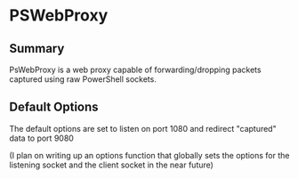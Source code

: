# PSWebProxy

## Summary

PsWebProxy is a web proxy capable of forwarding/dropping packets captured using raw PowerShell sockets.

## Default Options

The default options are set to listen on port 1080 and redirect "captured" data to port 9080 

(I plan on writing up an options function that globally sets the options for the listening socket and the client socket in the near future)
